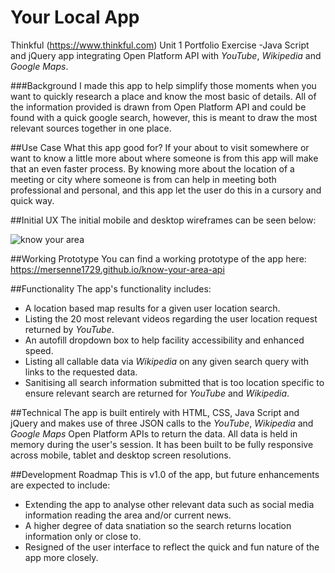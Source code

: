 # Your Local App
Thinkful (https://www.thinkful.com) Unit 1 Portfolio Exercise -Java Script and jQuery app integrating Open Platform API with *YouTube*, *Wikipedia* and *Google Maps*. 

###Background
I made this app to help simplify those moments when you want to quickly research a place and know the most basic of details. All of the information provided is drawn from Open Platform API and could be found with a quick google search, however, this is meant to draw the most relevant sources together in one place. 

##Use Case
What this app good for? If your about to visit somewhere or want to know a little more about where someone is from this app will make that an even faster process. By knowing more about the location of a meeting or city where someone is from can help in meeting both professional and personal, and this app let the user do this in a cursory and quick way.

##Initial UX
The initial mobile and desktop wireframes can be seen below:


![know your area](https://cloud.githubusercontent.com/assets/22433378/20891290/f50a57a4-bb01-11e6-8cf6-ff82c39e9037.png)



##Working Prototype
You can find a working prototype of the app here: https://mersenne1729.github.io/know-your-area-api

##Functionality
The app's functionality includes:
* A location based map results for a given user location search.
* Listing the 20 most relevant videos regarding the user location request returned by *YouTube*.
* An autofill dropdown box to help facility accessibility and enhanced speed.
* Listing all callable data via *Wikipedia* on any given search query with links to the requested data.
* Sanitising all search information submitted that is too location specific to ensure relevant search are returned for *YouTube* and *Wikipedia*.

##Technical
The app is built entirely with HTML, CSS, Java Script and jQuery and makes use of three JSON calls to the *YouTube*, *Wikipedia* and *Google Maps* Open Platform APIs to return the data. All data is held in memory during the user's session. It has been built to be fully responsive across mobile, tablet and desktop screen resolutions.

##Development Roadmap
This is v1.0 of the app, but future enhancements are expected to include:
* Extending the app to analyse other relevant data such as social media information reading the area and/or current news.
* A higher degree of data snatiation so the search returns location information only or close to. 
* Resigned of the user interface to reflect the quick and fun nature of the app more closely.
